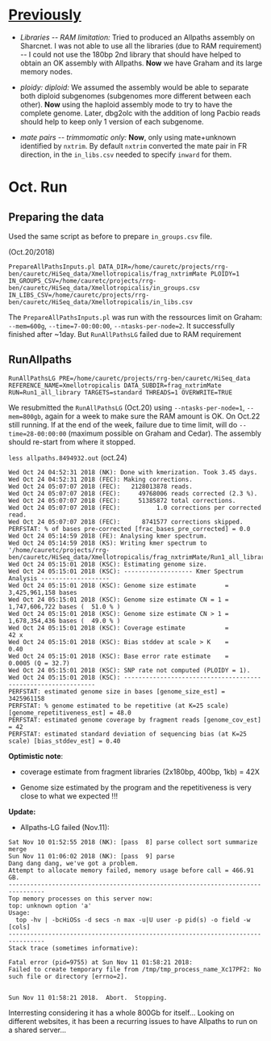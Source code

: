 # [Previously](https://github.com/caro46/Tetraploid_project/blob/master/Assembly_Allpaths.Rmd)

- *Libraries -- RAM limitation:* Tried to produced an Allpaths assembly on Sharcnet. I was not able to use all the libraries (due to RAM requirement) -- I could not use the 180bp 2nd library that should have helped to obtain an OK assembly with Allpaths. **Now** we have Graham and its large memory nodes.

- *ploidy: diploid:* We assumed the assembly would be able to separate both diploid subgenomes (subgenomes more different between each other). **Now** using the haploid assembly mode to try to have the complete genome. Later, dbg2olc with the addition of long Pacbio reads should help to keep only 1 version of each subgenome.

- *mate pairs -- trimmomatic only:* **Now**, only using mate+unknown identified by `nxtrim`. By default `nxtrim` converted the mate pair in FR direction, in the `in_libs.csv` needed to specify `inward` for them.

# Oct. Run

## Preparing the data

Used the same script as before to prepare `in_groups.csv` file.

(Oct.20/2018)
```
PrepareAllPathsInputs.pl DATA_DIR=/home/cauretc/projects/rrg-ben/cauretc/HiSeq_data/Xmellotropicalis/frag_nxtrimMate PLOIDY=1 IN_GROUPS_CSV=/home/cauretc/projects/rrg-ben/cauretc/HiSeq_data/Xmellotropicalis/in_groups.csv IN_LIBS_CSV=/home/cauretc/projects/rrg-ben/cauretc/HiSeq_data/Xmellotropicalis/in_libs.csv
```
The `PrepareAllPathsInputs.pl` was run with the ressources limit on Graham: `--mem=600g`, `--time=7-00:00:00`, `--ntasks-per-node=2`. It successfully finished after ~1day. But `RunAllPathsLG` failed due to RAM requirement  

## RunAllpaths

```
RunAllPathsLG PRE=/home/cauretc/projects/rrg-ben/cauretc/HiSeq_data REFERENCE_NAME=Xmellotropicalis DATA_SUBDIR=frag_nxtrimMate RUN=Run1_all_library TARGETS=standard THREADS=1 OVERWRITE=TRUE
```
We resubmitted the `RunAllPathsLG` (Oct.20) using `--ntasks-per-node=1`, `--mem=800gb`, again for a week to make sure the RAM amount is OK. On Oct.22 still running. If at the end of the week, failure due to time limit, will do `--time=28-00:00:00` (maximum possible on Graham and Cedar). The assembly should re-start from where it stopped.

`less allpaths.8494932.out` (oct.24)
```
Wed Oct 24 04:52:31 2018 (NK): Done with kmerization. Took 3.45 days.
Wed Oct 24 04:52:31 2018 (FEC): Making corrections.
Wed Oct 24 05:07:07 2018 (FEC):   2128013878 reads.
Wed Oct 24 05:07:07 2018 (FEC):     49768006 reads corrected (2.3 %).
Wed Oct 24 05:07:07 2018 (FEC):     51385872 total corrections.
Wed Oct 24 05:07:07 2018 (FEC):          1.0 corrections per corrected read.
Wed Oct 24 05:07:07 2018 (FEC):      8741577 corrections skipped.
PERFSTAT: % of bases pre-corrected [frac_bases_pre_corrected] = 0.0
Wed Oct 24 05:14:59 2018 (FE): Analysing kmer spectrum.
Wed Oct 24 05:14:59 2018 (KS): Writing kmer spectrum to '/home/cauretc/projects/rrg-ben/cauretc/HiSeq_data/Xmellotropicalis/frag_nxtrimMate/Run1_all_library/frag_reads_filt.25mer.kspec'.
Wed Oct 24 05:15:01 2018 (KSC): Estimating genome size.
Wed Oct 24 05:15:01 2018 (KSC): ------------------- Kmer Spectrum Analysis -------------------
Wed Oct 24 05:15:01 2018 (KSC): Genome size estimate        =  3,425,961,158 bases
Wed Oct 24 05:15:01 2018 (KSC): Genome size estimate CN = 1 =  1,747,606,722 bases (  51.0 % )
Wed Oct 24 05:15:01 2018 (KSC): Genome size estimate CN > 1 =  1,678,354,436 bases (  49.0 % )
Wed Oct 24 05:15:01 2018 (KSC): Coverage estimate           =             42 x
Wed Oct 24 05:15:01 2018 (KSC): Bias stddev at scale > K    =           0.40
Wed Oct 24 05:15:01 2018 (KSC): Base error rate estimate    =         0.0005 (Q = 32.7)
Wed Oct 24 05:15:01 2018 (KSC): SNP rate not computed (PLOIDY = 1).
Wed Oct 24 05:15:01 2018 (KSC): --------------------------------------------------------------
PERFSTAT: estimated genome size in bases [genome_size_est] = 3425961158
PERFSTAT: % genome estimated to be repetitive (at K=25 scale) [genome_repetitiveness_est] = 48.0
PERFSTAT: estimated genome coverage by fragment reads [genome_cov_est] = 42
PERFSTAT: estimated standard deviation of sequencing bias (at K=25 scale) [bias_stddev_est] = 0.40
```

**Optimistic note**: 

- coverage estimate from fragment libraries (2x180bp, 400bp, 1kb) = 42X

- Genome size estimated by the program and the repetitiveness is very close to what we expected !!!

**Update:**

- Allpaths-LG failed (Nov.11):

```
Sat Nov 10 01:52:55 2018 (NK): [pass  8] parse collect sort summarize merge
Sun Nov 11 01:06:02 2018 (NK): [pass  9] parse
Dang dang dang, we've got a problem.
Attempt to allocate memory failed, memory usage before call = 466.91 GB.
--------------------------------------------------------------------------------
Top memory processes on this server now:
top: unknown option 'a'
Usage:
  top -hv | -bcHiOSs -d secs -n max -u|U user -p pid(s) -o field -w [cols]
--------------------------------------------------------------------------------
Stack trace (sometimes informative):

Fatal error (pid=9755) at Sun Nov 11 01:58:21 2018:
Failed to create temporary file from /tmp/tmp_process_name_Xc17PF2: No such file or directory [errno=2].


Sun Nov 11 01:58:21 2018.  Abort.  Stopping.

```
Interresting considering it has a whole 800Gb for itself... Looking on different websites, it has been a recurring issues to have Allpaths to run on a shared server...


